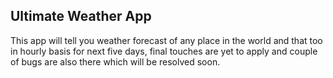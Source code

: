 ## Ultimate Weather App

This app will tell you weather forecast of any place in the world and that too in hourly basis for next five days, final touches are yet to apply and couple of bugs are also there which will be resolved soon.

